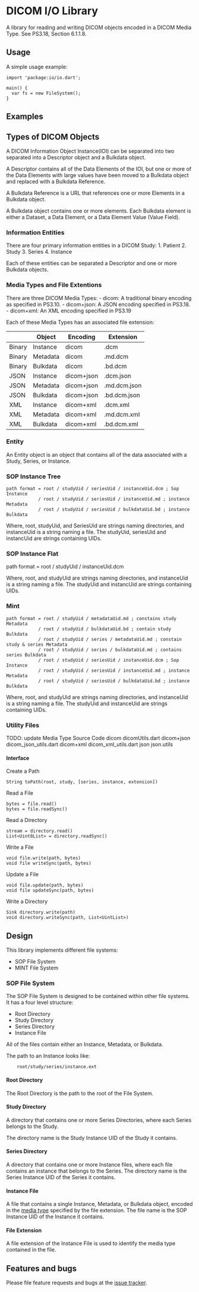 # DICOM I/O Library

A library for reading and writing DICOM objects encoded in a
DICOM Media Type. See PS3.18, Section 6.1.1.8.

## Usage

A simple usage example:

    import 'package:io/io.dart';

    main() {
      var fs = new FileSystem();
    }

## Examples

## Types of DICOM Objects

A DICOM Information Object Instance(IOI) can be separated into two separated into a Descriptor 
object and a Bulkdata object.

A Descriptor contains all of the Data Elements of the IOI, but one or more of the Data 
Elements with large values have been moved to a Bulkdata object and replaced with a Bulkdata 
Reference.

A Bulkdata Reference is a URL that references one or more Elements in a Bulkdata object.

A Bulkdata object contains one or more elements. Each Bulkdata element is either a Dataset, a 
Data Element, or a Data Element Value (Value Field).

### Information Entities

There are four primary information entities in a DICOM Study:
    1. Patient
    2. Study
    3. Series
    4. Instance
    
Each of these entities can be separated a Descriptor and one or more Bulkdata objects.

### Media Types and File Extentions

There are three DICOM Media Types:
    - dicom: A traditional binary encoding as specified in PS3.10.
    - dicom+json: A JSON encoding specified in PS3.18.
    - dicom+xml: An XML encoding specified in PS3.19
    
Each of these Media Types has an associated file extension:

|  | Object | Encoding | Extension |
|----------|--------|----------|-----------|
| Binary | Instance | dicom | .dcm |
| Binary | Metadata | dicom | .md.dcm |
| Binary | Bulkdata | dicom | .bd.dcm |
| JSON | Instance | dicom+json | .dcm.json |
| JSON | Metadata | dicom+json | .md.dcm.json |
| JSON | Bulkdata | dicom+json | .bd.dcm.json |
| XML | Instance | dicom+xml | .dcm.xml |
| XML | Metadata | dicom+xml | .md.dcm.xml |
| XML | Bulkdata | dicom+xml | .bd.dcm.xml |

 
### Entity

An Entity object is an object that contains all of the data associated with a Study, Series, or 
Instance.

### SOP Instance Tree

    path format = root / studyUid / seriesUid / instanceUid.dcm ; Sop Instance
                / root / studyUid / seriesUid / instanceUid.md ; instance Metadata
                / root / studyUid / seriesUid / bulkdataUid.bd ; instance Bulkdata

Where, root, studyUid, and SeriesUid are strings naming directories, and instanceUid is a string
naming a file. The studyUid, seriesUid and instancUid are strings containing UIDs.

### SOP Instance Flat

path format = root / studyUid / instanceUid.dcm

Where, root, and studyUid are strings naming directories, and instanceUid is a string
naming a file. The studyUid and instancUid are strings containing UIDs.



### Mint

    path format = root / studyUid / metadataUid.md ; constains study Metadata
                / root / studyUid / bulkdataUid.bd ; contain study Bulkdata
                / root / studyUid / series / metadataUid.md ; constain study & series Metadata
                / root / studyUid / series / bulkdataUid.md ; contains series Bulkdata
                / root / studyUid / seriesUid / instanceUid.dcm ; Sop Instance
                / root / studyUid / seriesUid / instanceUid.md ; instance Metadata
                / root / studyUid / seriesUid / bulkdataUid.bd ; instance Bulkdata

Where, root, and studyUid are strings naming directories, and instanceUid is a string
naming a file. The studyUid and instanceUid are strings containing UIDs.

### Utility Files
TODO: update
    Media Type  Source Code
    dicom       dicomUtils.dart
    dicom+json  dicom_json_utils.dart
    dicom+xml   dicom_xml_utils.dart
    json        json.utils

#### Interface

Create a Path

    String toPath(root, study, [series, instance, extension])

Read a File

    bytes = file.read()
    bytes = file.readSync()

Read a Directory

    stream = directory.read()
    List<Uint8List> = directory.readSync()

Write a File

    void file.write(path, bytes)
    void file writeSync(path, bytes)

Update a File

    void file.update(path, bytes)
    void file updateSync(path, bytes)

Write a Directory

    Sink directory.write(path)
    void directory.writeSync(path, List<UintList>)


## Design

This library implements different file systems:

- SOP File System
- MINT File System

### SOP File System

The SOP File System is designed to be contained within other
file systems. It has a four level structure:

- Root Directory
- Study Directory
- Series Directory
- Instance File

All of the files contain either an Instance, Metadata, or
Bulkdata.

The path to an Instance looks like:

        root/study/series/instance.ext

#### Root Directory

The Root Directory is the path to the root of the File
System.

#### Study Directory

A directory that contains one or more Series Directories,
where each Series belongs to the Study.

The directory name is the Study Instance UID of the Study it
contains.

#### Series Directory

A directory that contains one or more Instance files, where
each file contains an instance that belongs to the Series.
The directory name is the Series Instance UID of the Series it
contains.

#### Instance File

A file that contains a single Instance, Metadata, or
Bulkdata object, encoded in the [media type][MediaType] specified by
the file extension. The file name is the SOP Instance UID of
the Instance it contains.

#### File Extension

A file extension of the Instance File is used to identify
the media type contained in the file.



## Features and bugs

Please file feature requests and bugs at the [issue tracker][tracker].

[MediaType]:
    http://dicom.nema.org/medical/dicom/current/output/html/part18.html#sect_6.1.1
[tracker]: http://example.com/issues/replaceme
